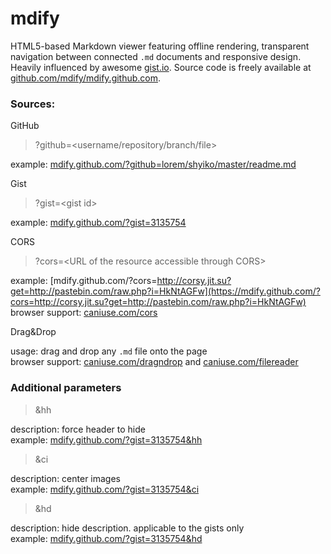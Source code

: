 # mdify

HTML5-based Markdown viewer featuring offline rendering, transparent navigation between connected `.md` documents and responsive design.
Heavily influenced by awesome [gist.io](http://gist.io).
Source code is freely available at [github.com/mdify/mdify.github.com](https://github.com/mdify/mdify.github.com/tree/develop).

### Sources:

GitHub

> ?github=&lt;username/repository/branch/file&gt;

example: [mdify.github.com/?github=lorem/shyiko/master/readme.md](https://mdify.github.com/?github=lorem/shyiko/master/readme.md)

Gist

> ?gist=&lt;gist id&gt;

example: [mdify.github.com/?gist=3135754](https://mdify.github.com/?gist=3135754)

CORS

> ?cors=&lt;URL of the resource accessible through CORS&gt;

example: [mdify.github.com/?cors=http://corsy.jit.su?get=http://pastebin.com/raw.php?i=HkNtAGFw](https://mdify.github.com/?cors=http://corsy.jit.su?get=http://pastebin.com/raw.php?i=HkNtAGFw)<br/>
browser support: [caniuse.com/cors](http://caniuse.com/cors)

Drag&Drop

usage: drag and drop any `.md` file onto the page<br/>
browser support: [caniuse.com/dragndrop](http://caniuse.com/dragndrop) and [caniuse.com/filereader](http://caniuse.com/filereader)

### Additional parameters

> &hh

description: force header to hide<br/>
example: [mdify.github.com/?gist=3135754&hh](https://mdify.github.com/?gist=3135754&hh)

> &ci

description: center images<br/>
example: [mdify.github.com/?gist=3135754&ci](https://mdify.github.com/?gist=3135754&ci)

> &hd

description: hide description. applicable to the gists only<br/>
example: [mdify.github.com/?gist=3135754&hd](https://mdify.github.com/?gist=3135754&hd)

